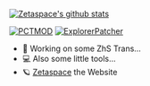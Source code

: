 [![Zetaspace's github stats](https://github-readme-stats.vercel.app/api?username=zetasp&show_icons=true&icon_color=586069&title_color=ff8000)](https://github.com/anuraghazra/github-readme-stats)

[![PCTMOD](https://github-readme-stats.vercel.app/api/pin/?username=zetasp&repo=PowerToys-Chinese-TransMOD&show_icons=true&title_color=ff8000)](https://github.com/ZetaSp/PowerToys-Chinese-TransMOD)
[![ExplorerPatcher](https://github-readme-stats.vercel.app/api/pin/?username=zetasp&repo=ExplorerPatcher&show_icons=true&title_color=ff8000)](https://github.com/ZetaSp/ExplorerPatcher)

<!--
**ZetaSp/ZetaSp** is a ✨ _special_ ✨ repository because its `README.md` (this file) appears on your GitHub profile.

Here are some ideas to get you started:

- 🔭 I’m currently working on ...
- 🌱 I’m currently learning ...
- 👯 I’m looking to collaborate on ...
- 🤔 I’m looking for help with ...
- 💬 Ask me about ...
- 📫 How to reach me: ...
- 😄 Pronouns: ...
- ⚡ Fun fact: ...
-->

- 📑 Working on some ZhS Trans...
- 💻 Also some little tools...
- 🪐 [Zetaspace](https://xn--rxa.space) the Website
